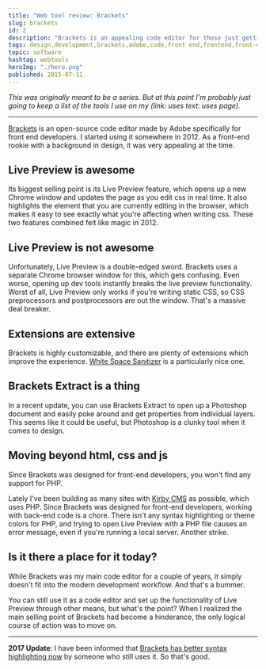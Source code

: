 ```yaml
---
title: "Web tool review: Brackets"
slug: brackets
id: 2
description: "Brackets is an appealing code editor for those just getting started. But can it handle a modern dev environment?"
tags: design,development,brackets,adobe,code,front end,frontend,front-end,dev,tools,alternative,live preview,brackets extract,html,css,webtools
topic: software
hashtag: webtools
heroImg: "./hero.png"
published: 2015-07-11
---
```


*This was originally meant to be a series. But at this point I'm probably just going to keep a list of the tools I use on my (link: uses text: uses page).*

***

[Brackets](http://brackets.io) is an open-source code editor made by Adobe specifically for front end developers. I started using it somewhere in 2012. As a front-end rookie with a background in design, it was very appealing at the time.

## Live Preview is awesome

Its biggest selling point is its Live Preview feature, which opens up a new Chrome window and updates the page as you edit css in real time. It also highlights the element that you are currently editing in the browser, which makes it easy to see exactly what you're affecting when writing css. These two features combined felt like magic in 2012.

## Live Preview is not awesome

Unfortunately, Live Preview is a double-edged sword. Brackets uses a separate Chrome browser window for this, which gets confusing. Even worse, opening up dev tools instantly breaks the live preview functionality. Worst of all, Live Preview only works if you're writing static CSS, so CSS preprocessors and postprocessors are out the window. That's a massive deal breaker.

## Extensions are extensive

Brackets is highly customizable, and there are plenty of extensions which improve the experience. [White Space Sanitizer](https://github.com/MiguelCastillo/Brackets-wsSanitizer) is a particularly nice one.

## Brackets Extract is a thing

In a recent update, you can use Brackets Extract to open up a Photoshop document and easily poke around and get properties from individual layers. This seems like it could be useful, but Photoshop is a clunky tool when it comes to design.

## Moving beyond html, css and js

Since Brackets was designed for front-end developers, you won't find any support for PHP.

Lately I've been building as many sites with [Kirby CMS](html://getkirby.com) as possible, which uses PHP. Since Brackets was designed for front-end developers, working with back-end code is a chore. There isn't any syntax highlighting or theme colors for PHP, and trying to open Live Preview with a PHP file causes an error message, even if you're running a local server. Another strike.

## Is it there a place for it today?

While Brackets was my main code editor for a couple of years, it simply doesn't fit into the modern development workflow. And that's a bummer.

You can still use it as a code editor and set up the functionality of Live Preview through other means, but what's the point? When I realized the main selling point of Brackets had become a hinderance, the only logical course of action was to move on.

***

**2017 Update**: I have been informed that [Brackets has better syntax highlighting now](https://twitter.com/AhoyLemon/status/905489610347868162) by someone who still uses it. So that's good.
